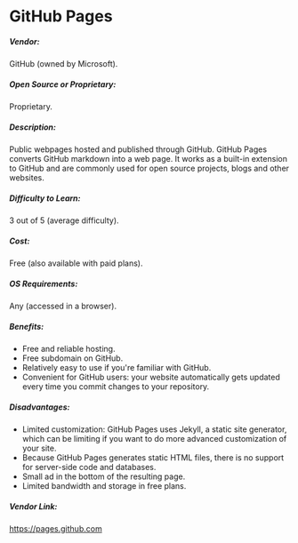 # GitHub Pages
##### Vendor:  
GitHub (owned by Microsoft).

##### Open Source or Proprietary:
Proprietary.

##### Description:
Public webpages hosted and published through GitHub. GitHub Pages converts GitHub markdown into a web page. It works as a built-in extension to GitHub and are commonly used for open source projects, blogs and other websites.

##### Difficulty to Learn:
3 out of 5 (average difficulty).

##### Cost:
Free (also available with paid plans).

##### OS Requirements:
Any (accessed in a browser).

##### Benefits:
* Free and reliable hosting.
* Free subdomain on GitHub.
* Relatively easy to use if you're familiar with GitHub.
* Convenient for GitHub users: your website automatically gets updated every time you commit changes to your repository.

##### Disadvantages:
* Limited customization: GitHub Pages uses Jekyll, a static site generator, which can be limiting if you want to do more advanced customization of your site.
* Because GitHub Pages generates static HTML files, there is no support for server-side code and databases.
* Small ad in the bottom of the resulting page.
* Limited bandwidth and storage in free plans.
  
##### Vendor Link: 
https://pages.github.com

